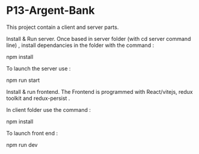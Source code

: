# P13-Argent-Bank

This project contain a client and server parts.

Install & Run server.
Once based in server folder (with cd server command line) , install dependancies in the folder with the command :

npm install

To launch the server use :

npm run start

Install & run frontend.
The Frontend is programmed with React/vitejs, redux toolkit and redux-persist .

In client folder use the command :

npm install

To launch front end :

npm run dev
